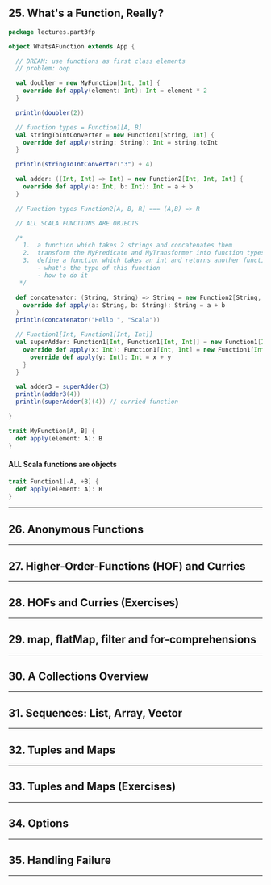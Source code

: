 ## 25. What's a Function, Really?
```scala
package lectures.part3fp

object WhatsAFunction extends App {

  // DREAM: use functions as first class elements
  // problem: oop

  val doubler = new MyFunction[Int, Int] {
    override def apply(element: Int): Int = element * 2
  }

  println(doubler(2))

  // function types = Function1[A, B]
  val stringToIntConverter = new Function1[String, Int] {
    override def apply(string: String): Int = string.toInt
  }

  println(stringToIntConverter("3") + 4)

  val adder: ((Int, Int) => Int) = new Function2[Int, Int, Int] {
    override def apply(a: Int, b: Int): Int = a + b
  }

  // Function types Function2[A, B, R] === (A,B) => R

  // ALL SCALA FUNCTIONS ARE OBJECTS

  /*
    1.  a function which takes 2 strings and concatenates them
    2.  transform the MyPredicate and MyTransformer into function types
    3.  define a function which takes an int and returns another function which takes an int and returns an int
        - what's the type of this function
        - how to do it
   */

  def concatenator: (String, String) => String = new Function2[String, String, String] {
    override def apply(a: String, b: String): String = a + b
  }
  println(concatenator("Hello ", "Scala"))

  // Function1[Int, Function1[Int, Int]]
  val superAdder: Function1[Int, Function1[Int, Int]] = new Function1[Int, Function1[Int, Int]] {
    override def apply(x: Int): Function1[Int, Int] = new Function1[Int, Int] {
      override def apply(y: Int): Int = x + y
    }
  }

  val adder3 = superAdder(3)
  println(adder3(4))
  println(superAdder(3)(4)) // curried function

}

trait MyFunction[A, B] {
  def apply(element: A): B
}
```

#### ALL Scala functions are objects
```scala
trait Function1[-A, +B] {
  def apply(element: A): B
}
```

***

## 26. Anonymous Functions

***

## 27. Higher-Order-Functions (HOF) and Curries

***

## 28. HOFs and Curries (Exercises)

***

## 29. map, flatMap, filter and for-comprehensions

***

## 30. A Collections Overview

***

## 31. Sequences: List, Array, Vector

***

## 32. Tuples and Maps

***

## 33. Tuples and Maps (Exercises)

***

## 34. Options

***

## 35. Handling Failure

***
